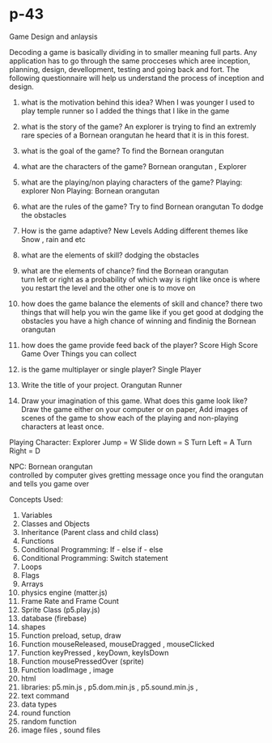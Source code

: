 # p-43
Game Design and anlaysis

Decoding a game is basically  dividing in to smaller meaning full parts.
Any application has to go through the same procceses which aree inception, planning, design, devellopment, testing and going back and fort.
The following questionnaire will help us understand the process of inception and design.

1. what is the motivation behind this idea?
When I was younger I used to play temple runner so I added the things that I like in the game
2. what is the story of the game?
An explorer is trying to find an extremly rare species of a Bornean orangutan he heard that it is in this forest.

3. what is the goal of the game?
To find the Bornean orangutan  

4. what are the characters of the game?
Bornean orangutan , Explorer

5. what are the playing/non playing characters of the game?
Playing: explorer 
Non Playing: Bornean orangutan  

6. what are the rules of the game?
Try to find Bornean orangutan
To dodge the obstacles 


7. How is the game adaptive?
New Levels
Adding different themes like Snow , rain and etc

8. what are the elements of skill?
dodging the obstacles

9. what are the elements of chance?
find the Bornean orangutan  
turn left or right as a probability of which way is right like once is where you restart the level and the other one is to move on

10. how does the game balance the elements of skill and chance?
there two things that will help you win the game like if you get good at dodging the obstacles you have a high chance of winning and findinig the Bornean orangutan  

11. how does the game provide feed back of the player?
Score
High Score
Game Over
Things you can collect 
12. is the game multiplayer or single player?
Single Player

13. Write the title of your project.
Orangutan Runner


15. Draw your imagination of this game. What does this game look like?
Draw the game either on your computer or on paper, 
Add images of scenes of the game to show each of the playing and non-playing characters at least once.  

Playing Character: Explorer 
Jump = W
Slide down = S
Turn Left = A
Turn Right = D


NPC: Bornean orangutan  
controlled by computer
gives gretting message once you find the orangutan
and tells you game over

Concepts Used: 
1. Variables
2. Classes and Objects
3. Inheritance (Parent class and child class)
4. Functions
5. Conditional Programming: If - else if - else
6. Conditional Programming: Switch statement
7. Loops
8. Flags
9. Arrays
10. physics engine (matter.js)
11. Frame Rate and Frame Count
12. Sprite Class (p5.play.js)
13. database (firebase)
14. shapes 
15. Function preload, setup, draw
16. Function mouseReleased, mouseDragged , mouseClicked 
17. Function keyPressed , keyDown, keyIsDown
18. Function mousePressedOver (sprite) 
19. Function loadImage , image
20. html
21. libraries: p5.min.js , p5.dom.min.js , p5.sound.min.js , 
22. text command
23. data types
24. round function
25. random function
26. image files , sound files 
